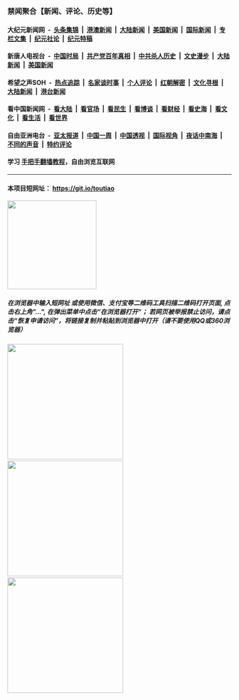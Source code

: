 ### 禁闻聚合【新闻、评论、历史等】

#### 大纪元新闻网 &nbsp;-&nbsp; [头条集锦](indexes/E头条集锦.md?t=02240831) &nbsp;|&nbsp; [港澳新闻](indexes/E港澳新闻.md?t=02240831)  &nbsp;|&nbsp; [大陆新闻](indexes/E大陆新闻.md?t=02240831) &nbsp;|&nbsp; [美国新闻](indexes/E美国新闻.md?t=02240831) &nbsp;|&nbsp; [国际新闻](indexes/E国际新闻.md?t=02240831) &nbsp;|&nbsp; [专栏文集](indexes/E专栏文集.md?t=02240831) &nbsp;|&nbsp; [纪元社论](indexes/E纪元社论.md?t=02240831) &nbsp;|&nbsp; [纪元特稿](indexes/E纪元特稿.md?t=02240831) 

#### 新唐人电视台 &nbsp;-&nbsp; [中国时局](indexes/N中国时局.md?t=02240831) &nbsp;|&nbsp; [共产党百年真相](indexes/N共产党百年真相.md?t=02240831) &nbsp;|&nbsp; [中共杀人历史](indexes/N中共杀人历史.md?t=02240831) &nbsp;|&nbsp; [文史漫步](indexes/N文史漫步.md?t=02240831) &nbsp;|&nbsp; [大陆新闻](indexes/N大陆新闻.md?t=02240831) &nbsp;|&nbsp; [美国新闻](indexes/N美国新闻.md?t=02240831)

#### 希望之声SOH &nbsp;-&nbsp; [热点追踪](indexes/H热点追踪.md?t=02240831) &nbsp;|&nbsp; [名家谈时事](indexes/H名家谈时事.md?t=02240831) &nbsp;|&nbsp; [个人评论](indexes/H个人评论.md?t=02240831)  &nbsp;|&nbsp; [红朝解密](indexes/H红朝解密.md?t=02240831) &nbsp;|&nbsp; [文化寻根](indexes/H文化寻根.md?t=02240831) &nbsp;|&nbsp; [大陆新闻](indexes/H大陆新闻.md?t=02240831) &nbsp;|&nbsp; [港台新闻](indexes/H港台新闻.md?t=02240831)

#### 看中国新闻网 &nbsp;-&nbsp; [看大陆](indexes/S看大陆.md?t=02240831) &nbsp;|&nbsp; [看官场](indexes/S看官场.md?t=02240831) &nbsp;|&nbsp; [看民生](indexes/S看民生.md?t=02240831)  &nbsp;|&nbsp; [看博谈](indexes/S看博谈.md?t=02240831) &nbsp;|&nbsp; [看财经](indexes/S看财经.md?t=02240831) &nbsp;|&nbsp; [看史海](indexes/S看史海.md?t=02240831) &nbsp;|&nbsp; [看文化](indexes/S看文化.md?t=02240831) &nbsp;|&nbsp; [看生活](indexes/S看生活.md?t=02240831) &nbsp;|&nbsp; [看世界](indexes/S看世界.md?t=02240831)

#### 自由亚洲电台 &nbsp;-&nbsp; [亚太报道](indexes/R亚太报道.md?t=02240831) &nbsp;|&nbsp; [中国一周](indexes/R中国一周.md?t=02240831) &nbsp;|&nbsp; [中国透视](indexes/R中国透视.md?t=02240831)  &nbsp;|&nbsp; [国际视角](indexes/R国际视角.md?t=02240831) &nbsp;|&nbsp; [夜话中南海](indexes/R夜话中南海.md?t=02240831) &nbsp;|&nbsp; [不同的声音](indexes/R不同的声音.md?t=02240831) &nbsp;|&nbsp; [特约评论](indexes/R特约评论.md?t=02240831)

#### 学习 [手把手翻墙教程](https://github.com/gfw-breaker/guides/wiki)，自由浏览互联网

----

#### 本项目短网址： https://git.io/toutiao
<img src="https://raw.githubusercontent.com/gfw-breaker/banned-news/master/scripts/img/qr.png" width="200px"/>  

##### 在浏览器中输入短网址 或使用微信、支付宝等二维码工具扫描二维码打开页面, 点击右上角"...", 在弹出菜单中点击“在浏览器打开”； 若网页被举报禁止访问，请点击“恢复申请访问”，将链接复制并粘贴到浏览器中打开（请不要使用QQ或360浏览器）

<img src="https://raw.githubusercontent.com/gfw-breaker/banned-news/master/scripts/img/1.png" width="260px"/> &nbsp; <img src="https://raw.githubusercontent.com/gfw-breaker/banned-news/master/scripts/img/2.png" width="260px"/> &nbsp; <img src="https://raw.githubusercontent.com/gfw-breaker/banned-news/master/scripts/img/3.png" width="260px"/>
